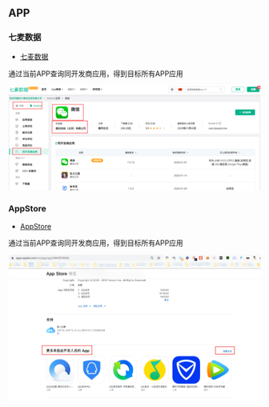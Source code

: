 ## APP

### 七麦数据

- [七麦数据](https://www.qimai.cn/)

通过当前APP查询同开发商应用，得到目标所有APP应用

![](app/1594459-20200119141752877-1887884798.png)

### AppStore

- [AppStore](https://apps.apple.com/)

通过当前APP查询同开发商应用，得到目标所有APP应用

![](app/1594459-20200119141813027-1838023080.png)